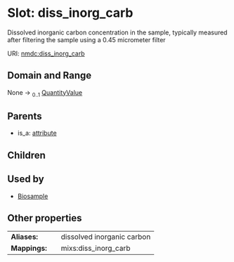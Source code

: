 
# Slot: diss_inorg_carb


Dissolved inorganic carbon concentration in the sample, typically measured after filtering the sample using a 0.45 micrometer filter

URI: [nmdc:diss_inorg_carb](https://microbiomedata/meta/diss_inorg_carb)


## Domain and Range

None &#8594;  <sub>0..1</sub> [QuantityValue](QuantityValue.md)

## Parents

 *  is_a: [attribute](attribute.md)

## Children


## Used by

 * [Biosample](Biosample.md)

## Other properties

|  |  |  |
| --- | --- | --- |
| **Aliases:** | | dissolved inorganic carbon |
| **Mappings:** | | mixs:diss_inorg_carb |

